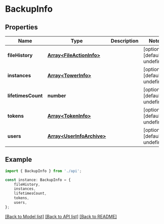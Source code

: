# BackupInfo


## Properties

Name | Type | Description | Notes
------------ | ------------- | ------------- | -------------
**fileHistory** | [**Array&lt;FileActionInfo&gt;**](FileActionInfo.md) |  | [optional] [default to undefined]
**instances** | [**Array&lt;TowerInfo&gt;**](TowerInfo.md) |  | [optional] [default to undefined]
**lifetimesCount** | **number** |  | [optional] [default to undefined]
**tokens** | [**Array&lt;TokenInfo&gt;**](TokenInfo.md) |  | [optional] [default to undefined]
**users** | [**Array&lt;UserInfoArchive&gt;**](UserInfoArchive.md) |  | [optional] [default to undefined]

## Example

```typescript
import { BackupInfo } from './api';

const instance: BackupInfo = {
    fileHistory,
    instances,
    lifetimesCount,
    tokens,
    users,
};
```

[[Back to Model list]](../README.md#documentation-for-models) [[Back to API list]](../README.md#documentation-for-api-endpoints) [[Back to README]](../README.md)
